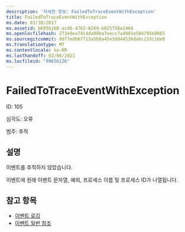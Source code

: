 ```yaml
---
description: '자세한 정보: FailedToTraceEventWithException'
title: FailedToTraceEventWithException
ms.date: 03/30/2017
ms.assetid: b605b2b8-acd6-4762-8269-b025758a2404
ms.openlocfilehash: 273e9ea74c4da88ba7eecc7a4801e504795b0065
ms.sourcegitcommit: ddf7edb67715a5b9a45e3dd44536dabc153c1de0
ms.translationtype: MT
ms.contentlocale: ko-KR
ms.lasthandoff: 02/06/2021
ms.locfileid: "99656126"
---
```

# <a name="failedtotraceeventwithexception"></a>FailedToTraceEventWithException

ID: 105  
  
 심각도: 오류  
  
 범주: 추적  
  
## <a name="description"></a>설명  

 이벤트를 추적하지 않았습니다.  
  
 이벤트에 원래 이벤트 문자열, 예외, 프로세스 이름 및 프로세스 ID가 나열됩니다.  
  
## <a name="see-also"></a>참고 항목

- [이벤트 로깅](index.md)
- [이벤트 일반 참조](events-general-reference.md)
